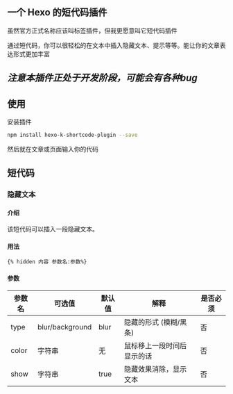 ## 一个 Hexo 的短代码插件

虽然官方正式名称应该叫标签插件，但我更愿意叫它短代码插件

通过短代码，你可以很轻松的在文本中插入隐藏文本、提示等等。能让你的文章表达形式更加丰富

## ***注意本插件正处于开发阶段，可能会有各种bug***

## 使用

安装插件

```bash
npm install hexo-k-shortcode-plugin --save
```

然后就在文章或页面输入你的代码

## 短代码

### 隐藏文本

#### 介绍

该短代码可以插入一段隐藏文本。

#### 用法

```md
{% hidden 内容 参数名:参数%}
```

#### 参数

| 参数名 | 可选值          | 默认值 | 解释                       | 是否必须 |
| ------ | --------------- | ------ | -------------------------- | -------- |
| type   | blur/background | blur   | 隐藏的形式 (模糊/黑条)     | 否       |
| color  | 字符串          | 无     | 鼠标移上一段时间后显示的话 | 否       |
| show   | 字符串          | true   | 隐藏效果消除，显示文本     | 否       |
